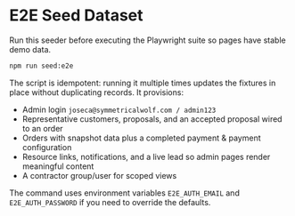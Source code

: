# E2E Seed Dataset

Run this seeder before executing the Playwright suite so pages have stable demo data.

```bash
npm run seed:e2e
```

The script is idempotent: running it multiple times updates the fixtures in place without duplicating records. It provisions:

- Admin login `joseca@symmetricalwolf.com / admin123`
- Representative customers, proposals, and an accepted proposal wired to an order
- Orders with snapshot data plus a completed payment & payment configuration
- Resource links, notifications, and a live lead so admin pages render meaningful content
- A contractor group/user for scoped views

The command uses environment variables `E2E_AUTH_EMAIL` and `E2E_AUTH_PASSWORD` if you need to override the defaults.